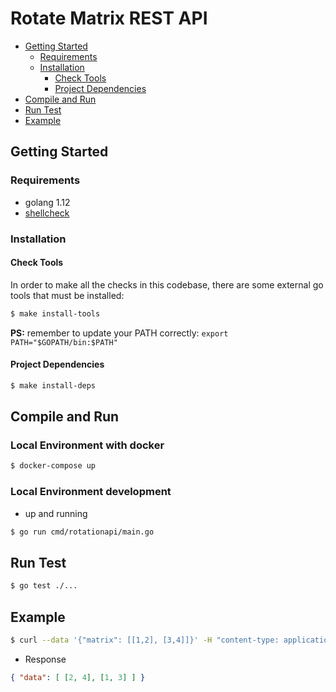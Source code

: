 # Rotate Matrix REST API
- [Getting Started](#getting-started)
  * [Requirements](#requirements)
  * [Installation](#installation)
    + [Check Tools](#check-tools)
    + [Project Dependencies](#project-dependencies)
- [Compile and Run](#compile-and-run)
- [Run Test](#run-test)
- [Example](#example)

## Getting Started

### Requirements

- golang 1.12
- [shellcheck](https://github.com/koalaman/shellcheck#installing)

### Installation

#### Check Tools

In order to make all the checks in this codebase, there are some external go tools that must be installed:

```sh
$ make install-tools
```

**PS:** remember to update your PATH correctly: `export PATH="$GOPATH/bin:$PATH"`

#### Project Dependencies

```sh
$ make install-deps
```

## Compile and Run

### Local Environment with docker
```sh
$ docker-compose up
```

### Local Environment development
* up and running
```sh
$ go run cmd/rotationapi/main.go
```
## Run Test
```sh
$ go test ./...
```

## Example
```sh
$ curl --data '{"matrix": [[1,2], [3,4]]}' -H "content-type: application/json"  -X POST "http://localhost:5000/matrix/rotate"
```
* Response
```json
{ "data": [ [2, 4], [1, 3] ] }
```
